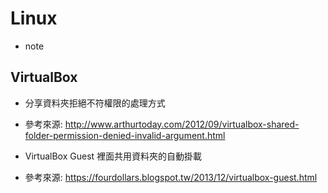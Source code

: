 # Linux
- note

## VirtualBox 
- 分享資料夾拒絕不符權限的處理方式
* 參考來源: http://www.arthurtoday.com/2012/09/virtualbox-shared-folder-permission-denied-invalid-argument.html

- VirtualBox Guest 裡面共用資料夾的自動掛載
* 參考來源: https://fourdollars.blogspot.tw/2013/12/virtualbox-guest.html
